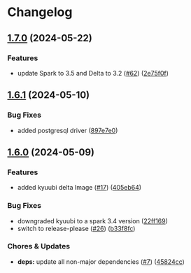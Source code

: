 # Changelog

## [1.7.0](https://github.com/miracum/util-images/compare/kyuubi-delta-v1.6.1...kyuubi-delta-v1.7.0) (2024-05-22)


### Features

* update Spark to 3.5 and Delta to 3.2 ([#62](https://github.com/miracum/util-images/issues/62)) ([2e75f0f](https://github.com/miracum/util-images/commit/2e75f0f74a24309f70e9b2f70cce8778d606b0a6))

## [1.6.1](https://github.com/miracum/util-images/compare/kyuubi-delta-v1.6.0...kyuubi-delta-v1.6.1) (2024-05-10)


### Bug Fixes

* added postgresql driver ([897e7e0](https://github.com/miracum/util-images/commit/897e7e094496ca6c64a6f63a3377d3c585f32cf6))

## [1.6.0](https://github.com/miracum/util-images/compare/kyuubi-delta-v1.5.2...kyuubi-delta-v1.6.0) (2024-05-09)


### Features

* added kyuubi delta Image ([#17](https://github.com/miracum/util-images/issues/17)) ([405eb64](https://github.com/miracum/util-images/commit/405eb643981e6a5b21eda312464b6500dd846377))


### Bug Fixes

* downgraded kyuubi to a spark 3.4 version ([22ff169](https://github.com/miracum/util-images/commit/22ff16957a70d9b9ed1dd76e8097cad30f86018c))
* switch to release-please ([#26](https://github.com/miracum/util-images/issues/26)) ([b33f8fc](https://github.com/miracum/util-images/commit/b33f8fc20e99216e7242e47102ef36830ce9cbbc))


### Chores & Updates

* **deps:** update all non-major dependencies ([#7](https://github.com/miracum/util-images/issues/7)) ([45824cc](https://github.com/miracum/util-images/commit/45824ccdd422ac5c6ee17eacf564b15412219c9a))
